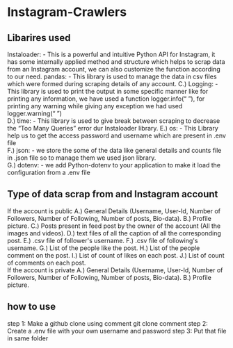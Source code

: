 # Instagram-Crawlers

## Libarires used
Instaloader: - This is a powerful and intuitive Python API for Instagram, it has some internally applied method and structure which helps to scrap data from an Instagram account, we can also customize the function according to our need. 
pandas: - This library is used to manage the data in csv files which were formed during scraping details of any account. 
C.) Logging: - This library is used to print the output in some specific manner like for printing any information, we have used a function logger.info(“ ”), for printing any warning while giving any exception we had used logger.warning(“ ”)  
D.) time: - This library is used to give break between scraping to decrease the “Too Many Queries” error dur Instaloader library. 
E.) os: - This Library help us to get the access password and username which are present in .env file  
F.) json: - we store the some of the data like general details and counts file in .json file so to manage them we used json library.  
G.) dotenv: - we add Python-dotenv to your application to make it load the configuration from a .env file  

## Type of data scrap from and Instagram account 
If the account is public 
A.) General Details (Username, User-Id, Number of Followers, Number of Following, Number of posts, Bio-data). 
B.) Profile picture. 
C.) Posts present in feed post by the owner of the account (All the images and videos). 
D.) text files of all the caption of all the corresponding post. 
E.) .csv file of follower's username. 
F.) .csv file of following's username. 
G.) List of the people like the post. 
H.) List of the people comment on the post. 
I.) List of count of likes on each post. 
J.) List of count of comments on each post.  
If the account is private 
A.) General Details (Username, User-Id, Number of Followers, Number of Following, Number of posts, Bio-data). 
B.) Profile picture. 

## how to use
step 1: Make a github clone using comment git clone comment
step 2: Create a .env file with your own username and password 
step 3: Put that file in same folder 

